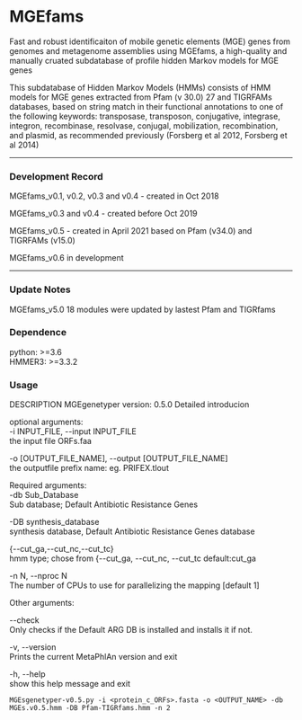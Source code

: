 

<!--
 * @Author: zhangguoqing
 * @Date: 2021-04-21 14:37:48
 * @LastEditTime: 2021-04-22 20:50:49
-->

# MGEfams
Fast and robust identificaiton of mobile genetic elements (MGE) genes from genomes and metagenome assemblies using MGEfams, a high-quality and manually cruated subdatabase of profile hidden Markov models for MGE genes


This subdatabase of Hidden Markov Models (HMMs) consists of HMM models for MGE genes extracted from Pfam (v 30.0) 27 and TIGRFAMs databases, based on string match in their functional annotations to one of the following keywords: transposase, transposon, conjugative, integrase, integron, recombinase, resolvase, conjugal, mobilization, recombination, and plasmid, as recommended previously (Forsberg et al 2012, Forsberg et al 2014)

---
### Development Record  

MGEfams_v0.1, v0.2, v0.3 and v0.4 - created in Oct 2018 

MGEfams_v0.3 and v0.4 - created before Oct 2019 

MGEfams_v0.5 - created in April 2021 based on Pfam (v34.0) and TIGRFAMs (v15.0)

MGEfams_v0.6 in development  

---

### Update Notes
MGEfams_v5.0 18 modules were updated by lastest Pfam and TIGRfams



### Dependence
python: >=3.6  
HMMER3: >=3.3.2



### Usage

DESCRIPTION
MGEgenetyper version: 0.5.0
Detailed introducion

optional arguments:  
  -i INPUT_FILE, --input INPUT_FILE  
    the input file ORFs.faa  

  -o [OUTPUT_FILE_NAME], --output [OUTPUT_FILE_NAME]  
    the outputfile prefix name: eg. PRIFEX.tlout  


Required arguments:  
  -db Sub_Database  
  Sub database; Default Antibiotic Resistance Genes  
  
  -DB synthesis_database  
    synthesis database, Default Antibiotic Resistance Genes database  

  {--cut_ga,--cut_nc,--cut_tc}  
    hmm type; chose from {--cut_ga, --cut_nc, --cut_tc default:cut_ga  
  
  -n N, --nproc N  
  The number of CPUs to use for parallelizing the mapping [default 1]  


Other arguments:  
 
  --check  
   Only checks if the Default ARG DB is installed and installs it if not.
 
  -v, --version  
    Prints the current MetaPhlAn version and exit
 
  -h, --help  
    show this help message and exit


```
MGEsgenetyper-v0.5.py -i <protein_c_ORFs>.fasta -o <OUTPUT_NAME> -db MGEs.v0.5.hmm -DB Pfam-TIGRfams.hmm -n 2
```
